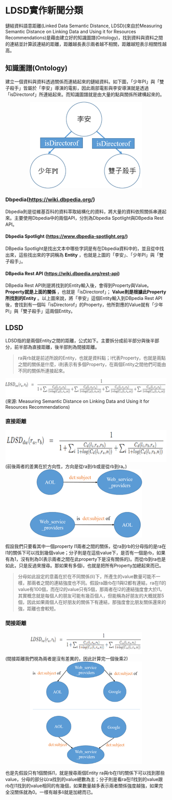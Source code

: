 LDSD實作新聞分類
==
鏈結資料語意距離(Linked Data Semantic Distance, LDSD)(來自於Measuring Semantic Distance on Linking Data and Using it for Resources Recommendations)是藉由建立好的知識圖譜(Ontology)，找到資料與資料之間的連結並計算該連結的距離，距離越長表示兩者越不相關，距離越短表示相關性越高。

知識圖譜(Ontology)
--
建立一個資料與資料透過關係而連結起來的鏈結資料。如下圖，「少年PI」與「雙子殺手」皆屬於「李安」導演的電影，因此兩部電影與李安導演就是透過「isDirectorof」所連結起來。而知識圖譜就是由大量的點與關係所建構起來的。
<div align=center><img src="https://github.com/tingnli6603/LDSD_Classification/blob/master/readme_img/ontology_sample.png" width="350"></div>

### Dbpedia(https://wiki.dbpedia.org/)
Dbpedia則是從維基百科的資料萃取結構化的資料，將大量的資料依照關係串連起來。主要使用Dbpedia中的兩個API，分別為Dbpedia Spotlight與DBpedia Rest API。

#### Dbpedia Spotlight (https://www.dbpedia-spotlight.org/)
DBpedia Spotlight是找出文本中哪些字詞是有在Dbpedia資料中的，並且從中找出來，這些找出來的字詞稱為 __Entity__ ，也就是上圖的「李安」、「少年PI」與「雙子殺手」。

#### DBpedia Rest API (https://wiki.dbpedia.org/rest-api)
DBpedia Rest API則是將找到的Entity輸入後，會得到Property與Value。 __Property就是上面的關係__ ，也就是「isDirectorof」； __Value則是根據此Property所找到的Entity__ 。以上圖來說，將「李安」這個Entity輸入到DBpedia Rest API後，會找到有一個叫「isDirectorof」的Property，他所對應的Value就有「少年PI」與「雙子殺手」這兩個Entity。

LDSD
--
LDSD指的是兩個Entity之間的距離，公式如下。主要拆分成前半部分與後半部分，前半部為直接距離，後半部則為間接距離。
> ra與rb就是前述所說的Entity，也就是資料點；l代表Property，也就是兩點之間的關係是什麼，i則表示有多個Property，在兩個Entity之間他們可能由不同的關係所連接起來。

<div align=center><img src="https://github.com/tingnli6603/LDSD_Classification/blob/master/readme_img/ldsd_algorithm.png"></div>
(來源: Measuring Semantic Distance on Linking Data and Using it for Resources Recommendations)

### 直接距離
<div align=center><img src="https://github.com/tingnli6603/LDSD_Classification/blob/master/readme_img/direct_distance_algorithm.png" width="600"></div>
(前後兩者的差異在於方向性，方向是從ra到rb或是從rb到ra。)
<div align=center><img src="https://github.com/tingnli6603/LDSD_Classification/blob/master/readme_img/direct_distance_sample.png" width="350"></div>

假設我們只要看其中一個property l1兩者之間的關係，從ra到rb的分母指的是ra在l1的關係下可以找到幾個value；分子則是在這些value下，是否有一個是rb，如果有為1，沒有則為0(表示兩者之間在此property下是沒有關係的)。而從rb到ra也是如此，只是反過來搜尋。那如果有多個i，也就是把所有Property加總起來而已。

> 分母如此設定的意義在於在不同關係(li)下，所產生的value數量可能不一樣，那兩者之間的連結強度也不同。假設ra跟rb在l1與l2都有連結，ra在l1的value有100個，而在l2的value只有5個，那兩者在l2的連結強度會大於l1。其實概念就是每個人的朋友可能有幾百個人，但能稱為好朋友的大概就那5個，因此如果兩個人在好朋友的關係下有連結，那強度會比朋友關係還來的強，距離也會較短。

### 間接距離
<div align=center><img src="https://github.com/tingnli6603/LDSD_Classification/blob/master/readme_img/indirect_distance_algorithm.png" width="350"></div>
(間接距離我們視為兩者是沒有差異的，因此計算完一個後乘2)
<div align=center><img src="https://github.com/tingnli6603/LDSD_Classification/blob/master/readme_img/indirect_distance_sample.png" width="350"></div>

也是先假設只有1個關係l1，就是搜尋兩個Entity ra與rb在l1的關係下可以找到那些value，分母的部分以ra找到的value總數為主；分子則是看ra在l1找到的value跟rb在l1找到的value相同的有幾個，如果數量越多表示兩者關係強度越強，如果完全沒關係就為0。一樣有越多li就是加總而已。
